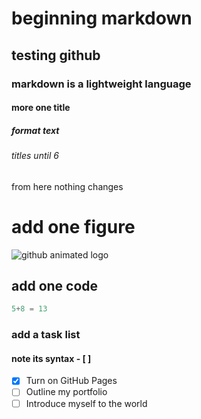 # beginning markdown
## testing github
### markdown is a lightweight language
#### more one title
##### format text
###### titles until 6
from here nothing changes

# add one figure

![github animated logo](https://octodex.github.com/steroidtocat/)

## add one code

```matlab
5+8 = 13
```

### add a task list
#### note its syntax - [ ]

- [x] Turn on GitHub Pages
- [ ] Outline my portfolio
- [ ] Introduce myself to the world
